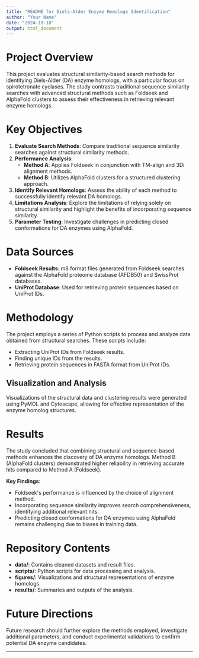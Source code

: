 ```yaml
---
title: "README for Diels-Alder Enzyme Homologs Identification"
author: "Your Name"
date: "2024-10-18"
output: html_document
---
```


# Project Overview

This project evaluates structural similarity-based search methods for identifying Diels-Alder (DA) enzyme homologs, with a particular focus on spirotetronate cyclases. The study contrasts traditional sequence similarity searches with advanced structural methods such as Foldseek and AlphaFold clusters to assess their effectiveness in retrieving relevant enzyme homologs.

# Key Objectives

1. **Evaluate Search Methods**: Compare traditional sequence similarity searches against structural similarity methods.
2. **Performance Analysis**:
   - **Method A**: Applies Foldseek in conjunction with TM-align and 3Di alignment methods.
   - **Method B**: Utilizes AlphaFold clusters for a structured clustering approach.
3. **Identify Relevant Homologs**: Assess the ability of each method to successfully identify relevant DA homologs.
4. **Limitations Analysis**: Explore the limitations of relying solely on structural similarity and highlight the benefits of incorporating sequence similarity.
5. **Parameter Testing**: Investigate challenges in predicting closed conformations for DA enzymes using AlphaFold.

# Data Sources

- **Foldseek Results**: m8 format files generated from Foldseek searches against the AlphaFold proteome database (AFDB50) and SwissProt databases.
- **UniProt Database**: Used for retrieving protein sequences based on UniProt IDs.

# Methodology

The project employs a series of Python scripts to process and analyze data obtained from structural searches. These scripts include:

- Extracting UniProt IDs from Foldseek results.
- Finding unique IDs from the results.
- Retrieving protein sequences in FASTA format from UniProt IDs.

## Visualization and Analysis

Visualizations of the structural data and clustering results were generated using PyMOL and Cytoscape, allowing for effective representation of the enzyme homolog structures.

# Results

The study concluded that combining structural and sequence-based methods enhances the discovery of DA enzyme homologs. Method B (AlphaFold clusters) demonstrated higher reliability in retrieving accurate hits compared to Method A (Foldseek).

**Key Findings**:
- Foldseek's performance is influenced by the choice of alignment method.
- Incorporating sequence similarity improves search comprehensiveness, identifying additional relevant hits.
- Predicting closed conformations for DA enzymes using AlphaFold remains challenging due to biases in training data.

# Repository Contents

- **data/**: Contains cleaned datasets and result files.
- **scripts/**: Python scripts for data processing and analysis.
- **figures/**: Visualizations and structural representations of enzyme homologs.
- **results/**: Summaries and outputs of the analysis.

# Future Directions

Future research should further explore the methods employed, investigate additional parameters, and conduct experimental validations to confirm potential DA enzyme candidates.

---
